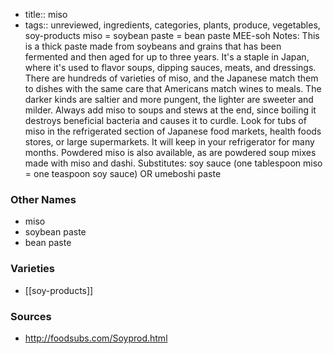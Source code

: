 - title:: miso
- tags:: unreviewed, ingredients, categories, plants, produce, vegetables, soy-products
miso = soybean paste = bean paste MEE-soh Notes: This is a thick paste made from soybeans and grains that has been fermented and then aged for up to three years. It's a staple in Japan, where it's used to flavor soups, dipping sauces, meats, and dressings. There are hundreds of varieties of miso, and the Japanese match them to dishes with the same care that Americans match wines to meals. The darker kinds are saltier and more pungent, the lighter are sweeter and milder. Always add miso to soups and stews at the end, since boiling it destroys beneficial bacteria and causes it to curdle. Look for tubs of miso in the refrigerated section of Japanese food markets, health foods stores, or large supermarkets. It will keep in your refrigerator for many months. Powdered miso is also available, as are powdered soup mixes made with miso and dashi. Substitutes: soy sauce (one tablespoon miso = one teaspoon soy sauce) OR umeboshi paste

### Other Names

* miso
* soybean paste
* bean paste

### Varieties

* [[soy-products]]

### Sources
* http://foodsubs.com/Soyprod.html
